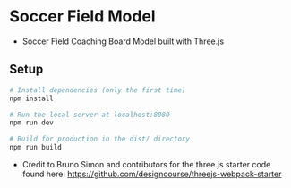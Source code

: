 # Soccer Field Model

- Soccer Field Coaching Board Model built with Three.js


## Setup
``` bash
# Install dependencies (only the first time)
npm install

# Run the local server at localhost:8080
npm run dev

# Build for production in the dist/ directory
npm run build
```


- Credit to Bruno Simon and contributors for the three.js starter code found here:
https://github.com/designcourse/threejs-webpack-starter